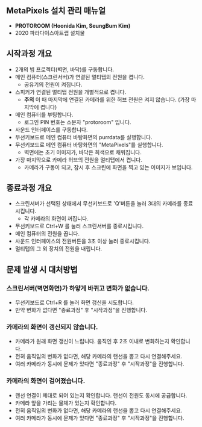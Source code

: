 ## MetaPixels 설치 관리 매뉴얼
 * **PROTOROOM (Hoonida Kim, SeungBum Kim)**
 * 2020 파라다이스아트랩 설치물

## 시작과정 개요
 * 2개의 빔 프로젝터(벽면, 바닥)를 구동합니다.
 * 메인 컴퓨터(스크린서버)가 연결된 멀티탭의 전원을 켭니다.
   * 공유기의 전원이 켜집니다.
 * 스피커가 연결된 멀티탭 전원을 개별적으로 켭니다.
   * **주의** 이 때 마지막에 연결된 카메라를 위한 허브 전원은 켜지 않습니다. (가장 마지막에 켭니다)
 * 메인 컴퓨터를 부팅합니다.
   * 로그인 PIN 번호는 소문자 "protoroom" 입니다.
 * 사운드 인터페이스를 구동합니다.
 * 무선키보드로 메인 컴퓨터 바탕화면의 purrdata를 실행합니다.
 * 무선키보드로 메인 컴퓨터 바탕화면의 "MetaPixels"를 실행합니다.
   * 벽면에는 초기 이미지가, 바닥은 희색으로 채워집니다.
 * 가장 마지막으로 카메라 허브의 전원을 멀티탭에서 켭니다.
   * 카메라가 구동이 되고, 잠시 후 스크린에 화면을 찍고 있는 이미지가 보입니다.

## 종료과정 개요
 * 스크린서버가 선택된 상태에서 무선키보드로 'Q'버튼을 눌러 3대의 카메라를 종료시킵니다.
   * 각 카메라의 화면이 꺼집니다.
 * 무선키보드로 Ctrl+W 를 눌러 스크린서버를 종료시킵니다.
 * 메인 컴퓨터의 전원을 끕니다.
 * 사운드 인터페이스의 전원버튼을 3초 이상 눌러 종료시킵니다.
 * 멀티탭의 그 외 장치의 전원을 내립니다.

## 문제 발생 시 대처방법
### 스크린서버(벽면화면)가 하얗게 바뀌고 변화가 없습니다.
 * 무선키보드로 Ctrl+R 를 눌러 화면 갱신을 시도합니다.
 * 만약 변화가 없다면 "종료과정" 후 "시작과정"을 진행합니다.
### 카메라의 화면이 갱신되지 않습니다.
 * 카메라가 원래 화면 갱신이 느립니다. 움직인 후 2초 이내로 변화하는지 확인합니다.
 * 전혀 움직임의 변화가 없다면, 해당 카메라의 랜선을 뽑고 다시 연결해주세요.
 * 여러 카메라가 동시에 문제가 있다면 "종료과정" 후 "시작과정"을 진행합니다.
### 카메라의 화면이 검어졌습니다.
 * 랜선 연결이 제대로 되어 있는지 확인합니다. 랜선이 전원도 동시에 공급합니다.
 * 카메라 앞을 가리는 물체가 있는지 확인합니다.
 * 전혀 움직임의 변화가 없다면, 해당 카메라의 랜선을 뽑고 다시 연결해주세요.
 * 여러 카메라가 동시에 문제가 있다면 "종료과정" 후 "시작과정"을 진행합니다.
